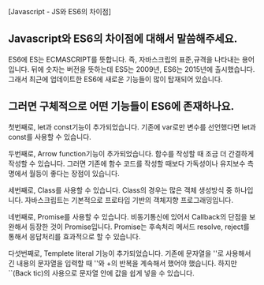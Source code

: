 [Javascript - JS와 ES6의 차이점]

## Javascript와 ES6의 차이점에 대해서 말씀해주세요.

ES6에 ES는 ECMASCRIPT를 뜻합니다. 즉, 자바스크립의 표준,규격을 나타내는 용어입니다. 뒤에 숫자는 버전을 뜻하는데 ES5는 2009년, ES6는 2015년에 출시했습니다.
그래서 최근에 업데이트한 ES6에 새로운 기능들이 많이 탑재되어 있습니다.

## 그러면 구체적으로 어떤 기능들이 ES6에 존재하나요.

첫번째로, let과 const기능이 추가되었습니다. 기존에 var로만 변수를 선언했다면 let과 const를 사용할 수 있습니다.

두번째로, Arrow function기능이 추가되었습니다. 함수를 작성할 때 조금 더 간결하게 작성할 수 있습니다. 그러면 기존에 함수 코드를 작성할 때보다 가독성이나 유지보수 측명에서 월등이 좋다는 장점이 있습니다.

세번째로, Class를 사용할 수 있습니다. Class의 경우는 많은 객체 생성방식 중 하나입니다. 자바스크립트는 기본적으로 프로타입 기반의 객체지향 프로그래밍입니다. 

네번째로, Promise를 사용할 수 있습니다. 비동기통신에 있어서 Callback의 단점을 보완해서 등장한 것이 Promise입니다. Promise는 후속처리 메서드 resolve, reject를 통해서 응답처리를 효과적으로 할 수 있습니다.

다섯번째로, Templete literal 기능이 추가되었습니다. 기존에 문자열을 ''로 사용해서 긴 내용의 문자열을 입력할 때 ''와 +의 반복을 계속해서 했어야 했습니다. 하지만 ``(Back tic)의 사용으로 문자열 안에 값을 쉽게 넣을 수 있습니다.
